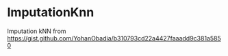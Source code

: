 # ImputationKnn
Imputation kNN from https://gist.github.com/YohanObadia/b310793cd22a4427faaadd9c381a5850
